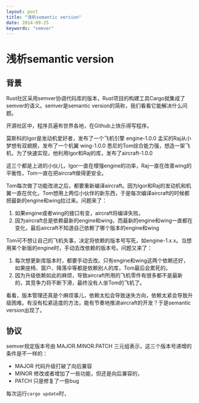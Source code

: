 ```yaml
---
layout: post
title: "浅析semantic version"
date: 2014-09-25
keywords: "semver"
---
```


# 浅析semantic version

## 背景

Rust社区采用semver协调代码库的版本，Rust项目的构建工具Cargo就集成了semver的语义。semver是semantic version的简称，我们看看它能解决什么问题。

开源社区中，程序员遍布世界各地，在Github上快乐得写程序。

莫斯科的Igor是发动机爱好者，发布了一个飞机引擎 engine-1.0.0
孟买的Raj从小梦想有双翅膀，发布了一个机翼 wing-1.0.0
悉尼的Tom综合能力强，想造一架飞机，为了快速实现，他利用Igor和Raj的库，发布了aircraft-1.0.0

这三个都是上进的小伙儿，Igor一直在增强engine的功率，Raj一直在改善wing的平衡性，Tom一直在把aircraft做得更安全。

Tom每次做了功能改进之后，都要重新编译aircraft。因为Igor和Raj的发动机和机翼一直在优化，Tom想用上两位小伙伴的新东西，于是每次编译aircraft的时候都把最新的engine和wing拉过来。问题来了：
1. 如果engine或者wing的接口有变，aircraft将编译失败。
2. 因为aircraft总是依赖最新的engine和wing，而最新的engine和wing一直都在变化，最后aircraft不知道自己依赖了哪个版本的engine和wing

Tom可不想让自己的飞机失事，决定将依赖的版本号写死，如engine-1.x.x。当想用某个新版的engine时，手动去改依赖的版本号。问题又来了：
1. 每次想更新库版本时，都要手动去改。只有engine和wing这两个依赖还好，如果座椅、窗户、降落伞等都是依赖别人的库，Tom最后会累死的。
2. 因为升级依赖如此的麻烦，导致aircraft所用的飞机零件有很多都不是最新的，其竞争力将不断下滑，最终没有人坐Tom的飞机了。

看看，版本管理还真是个麻烦事儿，依赖太松会导致迷失方向，依赖太紧会导致升级困难。有没有松紧适度的方法，能有节奏地推进aircraft的开发？于是semantic version出现了。


## 协议
semver规定版本号由 MAJOR.MINOR.PATCH 三元组表示，这三个版本号递增的条件是不一样的：

* MAJOR 代码升级打破了向后兼容
* MINOR 修改或者增加了一些功能，但还是向后兼容的，
* PATCH 只是修复了一些bug

每次运行`cargo update`时，
